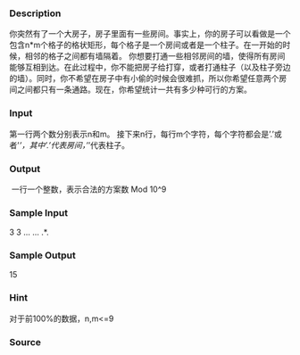 
### Description
你突然有了一个大房子，房子里面有一些房间。事实上，你的房子可以看做是一个包含n*m个格子的格状矩形，每个格子是一个房间或者是一个柱子。在一开始的时候，相邻的格子之间都有墙隔着。
你想要打通一些相邻房间的墙，使得所有房间能够互相到达。在此过程中，你不能把房子给打穿，或者打通柱子（以及柱子旁边的墙）。同时，你不希望在房子中有小偷的时候会很难抓，所以你希望任意两个房间之间都只有一条通路。现在，你希望统计一共有多少种可行的方案。
### Input
第一行两个数分别表示n和m。
接下来n行，每行m个字符，每个字符都会是’.’或者’*’，其中’.’代表房间，’*’代表柱子。
### Output
 一行一个整数，表示合法的方案数 Mod 10^9
### Sample Input
3 3
...
...
.*.

### Sample Output
15
### Hint
对于前100%的数据，n,m<=9
### Source
